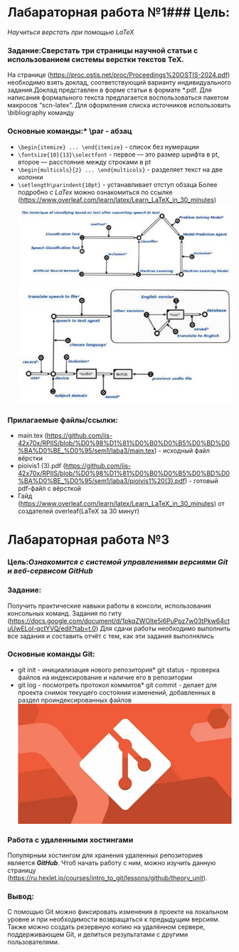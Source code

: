 # Лабараторная работа №1### Цель:
*Научиться верстать при помощью LaTeX*
### Задание:Сверстать три страницы научной статьи с использованием системы верстки текстов TeX.
На странице (https://proc.ostis.net/proc/Proceedings%20OSTIS-2024.pdf) необходимо взять доклад, соответствующий варианту индивидуального задания.Доклад представлен в форме статьи в формате *.pdf.
Для написания формального текста предлагается воспользоваться пакетом макросов “scn-latex”. Для оформления списка источников использовать \bibliography команду

### Основные команды:* \par - абзац
* `\begin{itemize} ... \end{itemize}` - список без нумерации
*  `\fontsize{10}{13}\selectfont` - первое — это размер шрифта в pt, второе — расстояние между строками в pt
* `\begin{multicols}{2} ... \end{multicols}` - разделяет текст на две колонки
*  `\setlength\parindent{10pt}` - устанавливает отступ обзаца
  Более подробно с _LaTex_ можно ознакомиться по ссылке (https://www.overleaf.com/learn/latex/Learn_LaTeX_in_30_minutes)
  ![](ss1.png)
  ![](ss2.png)
### Прилагаемые файлы/ссылки:
* main.tex (https://github.com/iis-42x70x/RPIIS/blob/%D0%98%D1%81%D0%B0%D0%B5%D0%BD%D0%BA%D0%BE_%D0%95/sem1/laba3/main.tex) - исходный файл вёрстки
* pioivis1 (3).pdf (https://github.com/iis-42x70x/RPIIS/blob/%D0%98%D1%81%D0%B0%D0%B5%D0%BD%D0%BA%D0%BE_%D0%95/sem1/laba3/pioivis1%20(3).pdf) - готовый pdf-файл с вёрсткой
* Гайд (https://www.overleaf.com/learn/latex/Learn_LaTeX_in_30_minutes) от создателей overleaf(LaTeX за 30 минут)
# Лабараторная работа №3
### Цель:*Ознакомится с системой управлениями версиями Git и веб-сервисом GitHub*
### Задание:
Получить практические навыки работы в консоли, использования консольных команд.
Задания по гиту (https://docs.google.com/document/d/1pkqZWOlte5j6PuPpz7w03tPkw64ctuUwELoI-qctYVQ/edit?tab=t.0)
Для сдачи работы необходимо выполнить все задания и составить отчёт с тем, как эти задания выполнялись
### Основные команды Git:
* git init - инициализация нового репозитория* git status - проверка файлов на индексирование и наличие его в репозитории
* git log - посмотреть протокол коммитов* git commit - делает для проекта снимок текущего состояния изменений, добавленных в раздел проиндексированных файлов
![](i.webp)
### Работа с удаленными хостингами
Популярным хостингом для хранения удаленных репозиториев является *__GitHub__*.
Чтоб начать работу с ним, можно изучить данную страницу (https://ru.hexlet.io/courses/intro_to_git/lessons/github/theory_unit).
### Вывод:
С помощью Git можно фиксировать изменения в проекте на локальном уровне и при необходимости возвращаться к предыдущим версиям. Также можно создать резервную копию на удалённом сервере, поддерживающем Git, и делиться результатами с другими пользователями.
